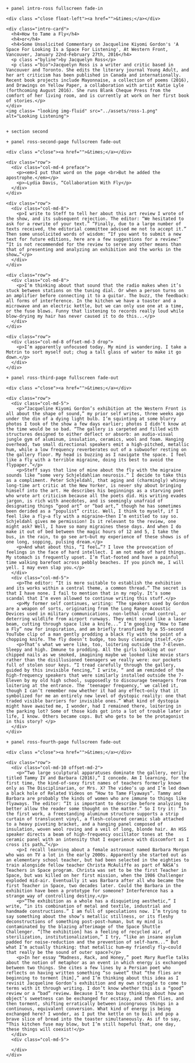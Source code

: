    + panel intro-ross fullscreen fade-in

    <div class ="close float-left"><a href="">&times;</a></div>

    <div class="intro-card">
      <h4>How to Tame a Fly</h4>
      <h4>or</h4>
      <h4>Some Unsolicited Commentary on Jacqueline Kiyomi Gordon's 'A Space For Looking Is a Space For Listening', At Western Front, Vancouver, January 22nd-February 27th, 2016</h4>
      <p class ="byline">by Jacquelyn Ross</p>
      <p class ="bio">Jacquelyn Ross is a writer and critic based in Vancouver and Toronto. She edits the literary journal Young Adult, and her art criticism has been published in Canada and internationally. Recent book projects include Mayonnaise, a collection of poems (2016), and Drawings on Yellow Paper, a collaboration with artist Katie Lyle (forthcoming August 2016). She runs Blank Cheque Press from the comfort of her living room, and is currently at work on her first book of stories.</p>
    </div>
    <img class= "looking img-fluid" src="../assets/ross-1.png" alt="Looking Listening">


    + section second

    + panel ross-second-page fullscreen fade-out

    <div class ="close"><a href="">&times;</a></div>

    <div class="row">
      <div class="col-md-4 preface">
        <p><em>I put that word on the page <br>But he added the apostrophe.</em></p>
        <p>—Lydia Davis, “Collaboration With Fly</p>
      </div>
    </div>

    <div class="row">
      <div class="col-md-8">
        <p>I write to Steff to tell her about this art review I wrote of the show, and its subsequent rejection. The editor: “We hesitated to ask for a rewrite of your text.” “Finally, due to a large number of texts received, the editorial committee advised me not to accept it.” Then some unsolicited words of wisdom: “If you want to submit a new text for future editions, here are a few suggestions for a review:” “It is not recommended for the review to serve any other means than that of presenting and analyzing an exhibition and the works in the show…”</p>
      </div>
    </div>

    <div class="row">
      <div class="col-md-8">
        <p>I’m thinking about that sound that the radio makes when it’s stuck between stations on the tuning dial. Or when a person turns on an amplifier before connecting it to a guitar. The buzz, the feedback: all forms of interference. In the kitchen we have a toaster and a microwave and an electric kettle, but we can only use one at a time, or the fuse blows. Funny that listening to records really loud while blow-drying my hair has never caused it to do this...</p>
      </div>
    </div>

    <div class="row">
      <div class="col-md-8 offset-md-3 drop">
        <p>I’m apparently unfocused today. My mind is wandering. I take a Motrin to sort myself out; chug a tall glass of water to make it go down.</p>
      </div>
    </div>

    + panel ross-third-page fullscreen fade-out

    <div class ="close"><a href="">&times;</a></div>

    <div class="row">
      <div class="col-md-5">
        <p>“Jacqueline Kiyomi Gordon’s exhibition at the Western Front is all about the shape of sound,” my prior self writes, three weeks ago under the din of a dying light bulb. I’m squinting at some blurry photos I took of the show a few days earlier; photos I didn’t know at the time would be so bad. “The gallery is carpeted and filled with structures designed to either deflect or absorb: an audio-visual jungle gym of aluminum, insulation, ceramics, wool and foam. Hanging overhead, two small directional speakers emit a high-pitched, metallic hum, while a low frequency reverberates out of a subwoofer resting on the gallery floor. My head is buzzing as I navigate the space. I feel like a fly with a terrible migraine, doing its best to avoid the flypaper.”</p>
        <p>Steff says that line of mine about the fly with the migraine sounds like “some very Schjeldahlian neurosis.” I decide to take this as a compliment. Peter Schjeldahl, that aging and (charmingly) whiney long-time art critic at the New Yorker, is never shy about bringing himself into the art. He describes his beginnings as a starving poet who wrote art criticism because all the poets did. His writing evades jargon, is rich with anecdotes, and is seemingly unafraid of designating things “good art” or “bad art,” though he has sometimes been derided as a “populist” critic. Well, I think to myself, if I feel like a fly—a fly with a migraine—then I’m entitled to say so. Schjeldahl gives me permission! Is it relevant to the review, one might ask? Well, I have so many migraines these days. And when I do make it out of bed between the magic hours of 12 and 5, I take the bus, in the rain, to go see art—but my experience of these shows is of one long, sopping, pulsing dream.</p>
        <p>And what about this, “I feel…”? I love the provocation of feelings in the face of hard intellect. I am not made of hard things. My stomach is frequently upset. I’m flat-footed and have a painful time walking barefoot across pebbly beaches. If you pinch me, I will yell. I may even slap you.</p>
      </div>
      <div class="col-md-5">
        <p>The editor: “It is more suitable to establish the exhibition and its works within a central theme, a common thread.” The secret is that I have none. I fail to mention that in my reply. It’s some scandal that I’m even allowed to continue writing this stuff.</p>
        <p>My former self continues, writing: “The speakers used by Gordon are a weapon of sorts, originating from the Long Range Acoustic Devices used in military communications, non-lethal crowd control, or deterring wildlife from airport runways. They emit sound like a laser beam, cutting through space like a knife...” I’m googling “How to Tame a Fly” now for inspiration, and am briefly transfixed by a 55-second YouTube clip of a man gently prodding a black fly with the point of a chopping knife. The fly doesn’t budge, too busy cleaning itself.</p>
        <p>That’s what we were like, too, loitering outside the 7-Eleven. Sleepy and high. Immune to prodding. All the girls looking at our chipped nails as we smoked, imagining maybe we looked like movie stars rather than the disillusioned teenagers we really were: our pockets full of stolen sour keys. “I tread carefully through the gallery, guided by this invisible fencing,” I write, “ and am reminded of the high-frequency speakers that were similarly installed outside the 7-Eleven by my old high school, supposedly to discourage teenagers from loitering at the entrance. The ‘teenager frequency,’ we called it, though I can’t remember now whether it had any effect—only that it symbolized for me an entirely new level of dystopic reality: one that traded visible barriers for invisible ones.” What kind of dystopia might have awaited me, I wonder, had I remained there, loitering in the parking lot? Some of those kids got into a lot of trouble later in life, I know. Others became cops. But who gets to be the protagonist in this story? </p>
      </div>
    </div>

    + panel ross-fourth-page fullscreen fade-out

    <div class ="close"><a href="">&times;</a></div>

    <div class="row">
      <div class="col-md-10 offset-md-2">
        <p>“Two large sculptural apparatuses dominate the gallery, eerily titled Tammy IV and Barbara (2016),” I concede. Am I learning, for the first time, the kind-of-sexy first names of teachers formerly known only as The Disciplinarian, or Mrs. X? The video’s up and I’m led down a black hole of Related Videos on “How to Tame Flyaways”. Tammy and Barbara are probably the kinds of women who are immune to things like flyaways. The editor: “It is important to describe before analyzing to better allow the reader some thought on the matter.” So I try it: “In the first work, a freestanding aluminum structure supports a strip curtain of translucent vinyl, a flesh-coloured ceramic slab attached to a heavy pivoting bracket, and a hanging panel composed of insulation, woven wool roving and a veil of long, blonde hair. An HSS speaker directs a beam of high-frequency oscillator tones at the ceramic panel with an intensity that I experience with discomfort as I cross its path…”</p>
        <p>I recall learning about a female astronaut named Barbara Morgan who was on TV a lot in the early 2000s. Apparently she started out as an elementary school teacher, but had been selected in the eighties to train alongside fellow teacher Christa McAuliffe as part of NASA’s Teachers in Space program. Christa was set to be the first Teacher in Space, but was killed on her first mission, when the 1986 Challenger exploded mid-air. Eventually it was Barbara after all who became the first Teacher in Space, two decades later. Could the Barbara in the exhibition have been a prototype for someone? Interference has a strange way of controlling destiny.</p>
        <p>“The exhibition as a whole has a disquieting aesthetic,” I write, “in its combination of metal and textile, industrial and handmade constructions.” I am full of speculations now. I’m trying to say something about the show’s metallic stillness, or its fleshy deconstructions of something post-post-human, but my mind is contaminated by the blazing afterimage of the Space Shuttle Challenger. “[The exhibition] has a feeling of recycled air, of sterilization, institutionalization,” I try, “like an insane asylum padded for noise-reduction and the prevention of self-harm...” But what I’m actually thinking: that metallic hum—my friendly fly—could that really be the sound of outer space?</p>
        <p>In her essay “Madness, Rack, and Honey,” poet Mary Ruefle talks about the notion of metaphor as an event in which energy is exchanged between two things. She cites a few lines by a Persian poet who reflects on having written something “so sweet” that “the flies are beginning to torment [him],” and I’m thinking about this idea as I revisit Jacqueline Gordon’s exhibition and my own struggle to come to terms with it through writing. I don’t know whether this is a “good” review or a “bad” review. Because I’m too busy thinking about how an object’s sweetness can be exchanged for ecstasy, and then flies, and then torment, shifting erratically between incongruous things in a continuous, equivalent conversion. What kind of energy is being exchanged here? I wonder, as I put the kettle on to boil and pop a brave slice of bread into the toaster simultaneously. As if to say, “This kitchen fuse may blow, but I’m still hopeful that, one day, these things will coexist!</p>
      </div>
      <div class="col-md-5">

      </div>
    </div>
